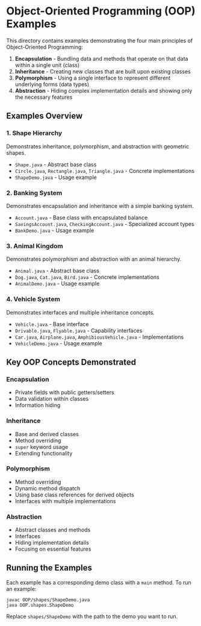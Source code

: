 # Object-Oriented Programming (OOP) Examples

This directory contains examples demonstrating the four main principles of Object-Oriented Programming:

1. **Encapsulation** - Bundling data and methods that operate on that data within a single unit (class)
2. **Inheritance** - Creating new classes that are built upon existing classes
3. **Polymorphism** - Using a single interface to represent different underlying forms (data types)
4. **Abstraction** - Hiding complex implementation details and showing only the necessary features

## Examples Overview

### 1. Shape Hierarchy
Demonstrates inheritance, polymorphism, and abstraction with geometric shapes.
- `Shape.java` - Abstract base class
- `Circle.java`, `Rectangle.java`, `Triangle.java` - Concrete implementations
- `ShapeDemo.java` - Usage example

### 2. Banking System
Demonstrates encapsulation and inheritance with a simple banking system.
- `Account.java` - Base class with encapsulated balance
- `SavingsAccount.java`, `CheckingAccount.java` - Specialized account types
- `BankDemo.java` - Usage example

### 3. Animal Kingdom
Demonstrates polymorphism and abstraction with an animal hierarchy.
- `Animal.java` - Abstract base class
- `Dog.java`, `Cat.java`, `Bird.java` - Concrete implementations
- `AnimalDemo.java` - Usage example

### 4. Vehicle System
Demonstrates interfaces and multiple inheritance concepts.
- `Vehicle.java` - Base interface
- `Drivable.java`, `Flyable.java` - Capability interfaces
- `Car.java`, `Airplane.java`, `AmphibiousVehicle.java` - Implementations
- `VehicleDemo.java` - Usage example

## Key OOP Concepts Demonstrated

### Encapsulation
- Private fields with public getters/setters
- Data validation within classes
- Information hiding

### Inheritance
- Base and derived classes
- Method overriding
- `super` keyword usage
- Extending functionality

### Polymorphism
- Method overriding
- Dynamic method dispatch
- Using base class references for derived objects
- Interfaces with multiple implementations

### Abstraction
- Abstract classes and methods
- Interfaces
- Hiding implementation details
- Focusing on essential features

## Running the Examples

Each example has a corresponding demo class with a `main` method. To run an example:

```
javac OOP/shapes/ShapeDemo.java
java OOP.shapes.ShapeDemo
```

Replace `shapes/ShapeDemo` with the path to the demo you want to run.
